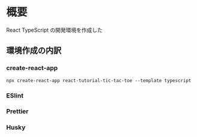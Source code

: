 # 概要

React TypeScript の開発環境を作成した

## 環境作成の内訳

### create-react-app

```
npx create-react-app react-tutorial-tic-tac-toe --template typescript
```

### ESlint

### Prettier

### Husky

###
